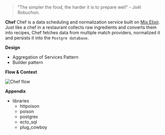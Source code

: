 > "The simpler the food, the harder it is to prepare well" - Joël Robuchon.

**Chef**
Chef is a data scheduling and normalization service built on [Mix Elixir](https://elixir-lang.org/getting-started/mix-otp/introduction-to-mix.html). 
Just like a chef in a restaurant collects raw ingredients and converts them into recipes, Chef fetches data from multiple match providers, normalized it and persists it into the `Postgre database`.

**Design**

* Aggregation of Services Pattern
* Builder pattern

**Flow & Context**

![Chef flow](https://dev-to-uploads.s3.amazonaws.com/uploads/articles/3vxpvvcthga5mhnzgtdr.jpeg)

**Appendix**
* libraries
    * httpoison
    * poison
    * postgrex
    * ecto_sql
    * plug_cowboy



